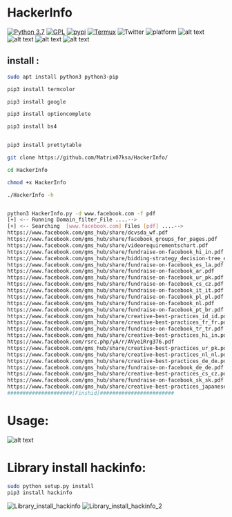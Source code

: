 # HackerInfo
[![Python 3.7](https://img.shields.io/badge/Python-3.7-blue.svg)](http://www.python.org/download/)
[![GPL](https://img.shields.io/badge/GPL-V3.0-red.svg)](https://www.gnu.org/licenses/gpl-3.0.html)
[![pypi](https://img.shields.io/badge/Pypi-v1.0.0-blue)](https://pypi.org/project/hackinfo/)
[![Termux](https://img.shields.io/badge/Termux-Android-brightgreen.svg)](https://termux.com/)
![Twitter](https://img.shields.io/twitter/follow/Matrix0700.svg?style=social&label=Follow)
![platform](https://img.shields.io/badge/Platform-Linux%7CMacOS%7CWindows-brightgreen.svg)
![alt text](https://raw.githubusercontent.com/Matrix07ksa/HackerInfo/master/Screenshot/help_tool.png)
![alt text](https://raw.githubusercontent.com/Matrix07ksa/HackerInfo/master/Screenshot/hejab_SQL.png)
![alt text](https://raw.githubusercontent.com/Matrix07ksa/HackerInfo/master/Screenshot/SUID_exploit_command.png)
![alt text](https://raw.githubusercontent.com/Matrix07ksa/HackerInfo/master/Screenshot/sql_scan.png)

## install :
```bash
sudo apt install python3 python3-pip

pip3 install termcolor

pip3 install google

pip3 install optioncomplete

pip3 install bs4


pip3 install prettytable

git clone https://github.com/Matrix07ksa/HackerInfo/

cd HackerInfo

chmod +x HackerInfo

./HackerInfo -h


```
```bash

python3 HackerInfo.py -d www.facebook.com -f pdf 
[+] <-- Running Domain_filter_File ....-->
[+] <-- Searching  [www.facebook.com] Files [pdf] ....-->
https://www.facebook.com/gms_hub/share/dcvsda_wf.pdf
https://www.facebook.com/gms_hub/share/facebook_groups_for_pages.pdf
https://www.facebook.com/gms_hub/share/videorequirementschart.pdf
https://www.facebook.com/gms_hub/share/fundraise-on-facebook_hi_in.pdf
https://www.facebook.com/gms_hub/share/bidding-strategy_decision-tree_en_us.pdf
https://www.facebook.com/gms_hub/share/fundraise-on-facebook_es_la.pdf
https://www.facebook.com/gms_hub/share/fundraise-on-facebook_ar.pdf
https://www.facebook.com/gms_hub/share/fundraise-on-facebook_ur_pk.pdf
https://www.facebook.com/gms_hub/share/fundraise-on-facebook_cs_cz.pdf
https://www.facebook.com/gms_hub/share/fundraise-on-facebook_it_it.pdf
https://www.facebook.com/gms_hub/share/fundraise-on-facebook_pl_pl.pdf
https://www.facebook.com/gms_hub/share/fundraise-on-facebook_nl.pdf
https://www.facebook.com/gms_hub/share/fundraise-on-facebook_pt_br.pdf
https://www.facebook.com/gms_hub/share/creative-best-practices_id_id.pdf
https://www.facebook.com/gms_hub/share/creative-best-practices_fr_fr.pdf
https://www.facebook.com/gms_hub/share/fundraise-on-facebook_tr_tr.pdf
https://www.facebook.com/gms_hub/share/creative-best-practices_hi_in.pdf
https://www.facebook.com/rsrc.php/yA/r/AVye1Rrg376.pdf
https://www.facebook.com/gms_hub/share/creative-best-practices_ur_pk.pdf
https://www.facebook.com/gms_hub/share/creative-best-practices_nl_nl.pdf
https://www.facebook.com/gms_hub/share/creative-best-practices_de_de.pdf
https://www.facebook.com/gms_hub/share/fundraise-on-facebook_de_de.pdf
https://www.facebook.com/gms_hub/share/creative-best-practices_cs_cz.pdf
https://www.facebook.com/gms_hub/share/fundraise-on-facebook_sk_sk.pdf
https://www.facebook.com/gms_hub/share/creative-best-practices_japanese_jp.pdf
#####################[Finshid]########################

```
# Usage:
![alt text](https://media.giphy.com/media/SX73GNeLiVLIF1AR6N/giphy.gif)

# Library install hackinfo:
```bash
sudo python setup.py install
pip3 install hackinfo
```
![Library_install_hackinfo](https://www.upload.ee/image/10356700/hejab_Library_install_hackinfo.png)
![Library_install_hackinfo_2](https://www.upload.ee/image/10360417/IMG_-46qhuw.jpg)
